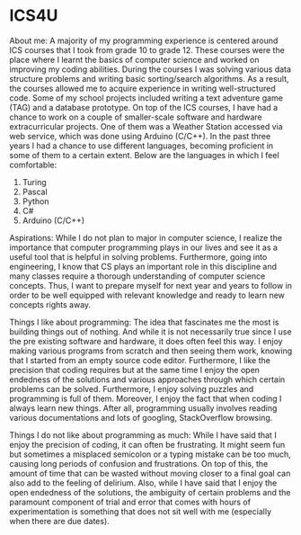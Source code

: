 # ICS4U

About me:
A majority of my programming experience is centered around ICS courses that I took from grade 10 to grade 12. These courses were the place where I learnt the basics of computer science and worked on improving my coding abilities. During the courses I was solving various 
data structure problems and writing basic sorting/search algorithms. As a result, the courses allowed me to acquire experience in writing well-structured code. Some of my school projects included writing a text adventure game (TAG) and a database prototype. On top of the ICS courses, I have had a chance to work on a couple of smaller-scale software and hardware extracurricular projects. One of them was a Weather Station accessed via web service, which was done using Arduino (C/C++). 
In the past three years I had a chance to use different languages, becoming proficient in some of them to a certain extent. Below are the languages in which I feel comfortable:
1. Turing
2. Pascal
3. Python
4. C#
5. Arduino (C/C++)

Aspirations:
While I do not plan to major in computer science, I realize the importance that computer programming plays in our lives and see it as a useful tool that is helpful in solving problems. Furthermore, going into engineering, I know that CS plays an important role in this discipline and many classes require a thorough understanding of computer science concepts. Thus, I want to prepare myself for next year and years to follow in order to be well equipped with relevant knowledge and ready to learn new concepts rights away.

Things I like about programming:
The idea that fascinates me the most is building things out of nothing. And while it is not necessarily true since I use the pre existing software and hardware, it does often feel this way. I enjoy making various programs from scratch and then seeing them work, knowing that I started from an empty source code editor. Furthermore, I like the precision that coding requires but at the same time I enjoy the open endedness of the solutions and various approaches through which certain problems can be solved. Furthermore, I enjoy solving puzzles and programming is full of them. Moreover, I enjoy the fact that when coding I always learn new things. After all, programming usually involves reading various documentations and lots of googling, StackOverflow browsing.

Things I do not like about programming as much:
While I have said that I enjoy the precision of coding, it can often be frustrating. It might seem fun but sometimes a misplaced semicolon or a typing mistake can be too much, causing long periods of confusion and frustrations. On top of this, the amount of time that can be wasted without moving closer to a final goal can also add to the feeling of delirium. Also, while I have said that I enjoy the open endedness of the solutions, the ambiguity of certain problems and the paramount component of trial and error that comes with hours of experimentation is something that does not sit well with me (especially when there are due dates).



